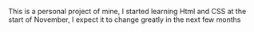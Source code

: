 This is a personal project of mine, I started learning Html and CSS at the start of November, I expect it to change greatly in the next few months
